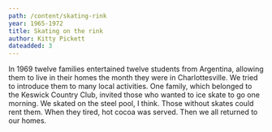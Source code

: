 ```yaml
---
path: /content/skating-rink
year: 1965-1972
title: Skating on the rink
author: Kitty Pickett
dateadded: 3
---
```


In 1969 twelve families entertained twelve students from Argentina, allowing them to live in their homes the month they were in Charlottesville. We tried to introduce them to many local activities. One family, which belonged to the Keswick Country Club, invited those who wanted to ice skate to go one morning. We skated on the steel pool, I think. Those without skates could rent them. When they tired, hot cocoa was served. Then we all returned to our homes.